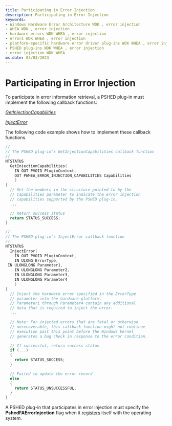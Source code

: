 ```yaml
---
title: Participating in Error Injection
description: Participating in Error Injection
keywords:
- Windows Hardware Error Architecture WDK , error injection
- WHEA WDK , error injection
- hardware errors WDK WHEA , error injection
- errors WDK WHEA , error injection
- platform-specific hardware error driver plug-ins WDK WHEA , error injection
- PSHED plug-ins WDK WHEA , error injection
- error injection WDK WHEA
ms.date: 03/03/2023
---
```


# Participating in Error Injection


To participate in error information retrieval, a PSHED plug-in must implement the following callback functions:

[*GetInjectionCapabilities*](/windows-hardware/drivers/ddi/ntddk/nc-ntddk-pshed_pi_get_injection_capabilities)

[*InjectError*](/windows-hardware/drivers/ddi/ntddk/nc-ntddk-pshed_pi_inject_error)

The following code example shows how to implement these callback functions.

```cpp
//
// The PSHED plug-in's GetInjectionCapabilities callback function
//
NTSTATUS
  GetInjectionCapabilities(
    IN OUT PVOID PluginContext,
    OUT PWHEA_ERROR_INJECTION_CAPABILITIES Capabilities
    )
{
  // Set the members in the structure pointed to by the
  // Capabilities parameter to indicate the error injection
  // capabilities supported by the PSHED plug-in.
  ...

  // Return success status
  return STATUS_SUCCESS;
}

//
// The PSHED plug-in's InjectError callback function
//
NTSTATUS
  InjectError(
    IN OUT PVOID PluginContext,
    IN ULONG ErrorType,
 IN ULONGLONG Parameter1,
    IN ULONGLONG Parameter2,
    IN ULONGLONG Parameter3,
    IN ULONGLONG Parameter4
    )
{
  // Inject the hardware error specified in the ErrorType
  // parameter into the hardware platform.
  // Parameter1 through Parameter4 contain any additional
  // data that is required to inject the error.
  ...

  // Note: For injected errors that are fatal or otherwise
  // unrecoverable, this callback function might not continue
  // execution past this point before the Windows kernel
  // generates a bug check in response to the error condition.

  // If successful, return success status
  if (...)
  {
    return STATUS_SUCCESS;
  }

  // Failed to update the error record
  else
  {
    return STATUS_UNSUCCESSFUL;
  }
}
```

A PSHED plug-in that participates in error injection must specify the **PshedFAErrorInjection** flag when it [registers](registering-a-pshed-plug-in.md) itself with the operating system.

 

